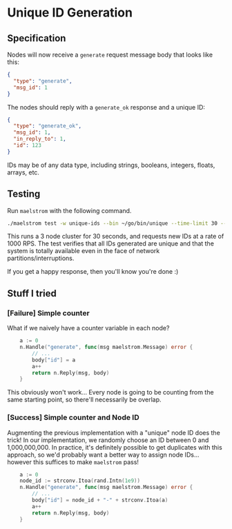 # Unique ID Generation

## Specification

Nodes will now receive a `generate` request message body that looks like this:

```json
{
  "type": "generate",
  "msg_id": 1
}
```

The nodes should reply with a `generate_ok` response and a unique ID:

```json
{
  "type": "generate_ok",
  "msg_id": 1,
  "in_reply_to": 1,
  "id": 123
}
```

IDs may be of any data type, including strings, booleans, integers, floats,
arrays, etc.

## Testing

Run `maelstrom` with the following command.

```sh
./maelstrom test -w unique-ids --bin ~/go/bin/unique --time-limit 30 --rate 1000 --node-count 3 --availability total --nemesis partition
```

This runs a 3 node cluster for 30 seconds, and requests new IDs at a rate of
1000 RPS. The test verifies that all IDs generated are unique and that the system
is totally available even in the face of network partitions/interruptions.

If you get a happy response, then you'll know you're done :)

## Stuff I tried

### [Failure] Simple counter

What if we naively have a counter variable in each node?

```go
    a := 0
	n.Handle("generate", func(msg maelstrom.Message) error {
        // ...
		body["id"] = a
		a++
		return n.Reply(msg, body)
    }
```

This obviously won't work... Every node is going to be counting from the same
starting point, so there'll necessarily be overlap.

### [Success] Simple counter and Node ID

Augmenting the previous implementation with a "unique" node ID does the trick!
In our implementation, we randomly choose an ID between 0 and 1,000,000,000. In
practice, it's definitely possible to get duplicates with this approach, so we'd
probably want a better way to assign node IDs... however this suffices to make
`maelstrom` pass!

```go
    a := 0
	node_id := strconv.Itoa(rand.Intn(1e9))
	n.Handle("generate", func(msg maelstrom.Message) error {
        // ...
		body["id"] = node_id + "-" + strconv.Itoa(a)
		a++
		return n.Reply(msg, body)
    }
```
